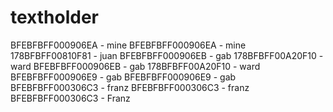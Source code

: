 # textholder
BFEBFBFF000906EA - mine
BFEBFBFF000906EA - mine
178BFBFF00810F81 - juan
BFEBFBFF000906EB - gab
178BFBFF00A20F10 - ward
BFEBFBFF000906EB - gab
178BFBFF00A20F10 - ward
BFEBFBFF000906E9 - gab
BFEBFBFF000906E9 - gab
BFEBFBFF000306C3 - franz
BFEBFBFF000306C3 - franz
BFEBFBFF000306C3 - Franz
